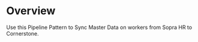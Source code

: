 # Overview

Use this Pipeline Pattern to Sync Master Data on workers from Sopra HR to Cornerstone.



